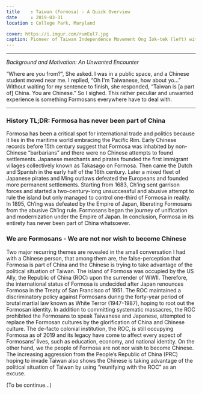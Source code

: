 ```yaml
---
title    : Taiwan (Formosa) - A Quick Overview
date     : 2019-03-31
location : College Park, Maryland

cover: https://i.imgur.com/rumEul7.jpg
caption: Pioneer of Taiwan Independence Movement Ong Iok-tek (left) with his brother, Ong Iok-lim, victim of White Terror (right) - @oldtwcolor.
---
```


---

*Background and Motivation: An Unwanted Encounter*

“Where are you from?”, She asked. I was in a public space,
and a Chinese student moved near me. I replied, “Oh I'm Taiwanese, how about
yo…” Without waiting for my sentence to finish, she responded, “Taiwan is
[a part of] China. You are Chinese.” So I sighed. This rather peculiar and
unwanted experience is something Formosans everywhere have to deal with.

---

### History TL;DR: Formosa has never been part of China

Formosa has been a critical spot for international trade and politics because
it lies in the maritime world embracing the Pacific Rim. Early Chinese records
before 15th century suggest that Formosa was inhabited by non-Chinese
“barbarians” and there were no Chinese attempts to found settlements. Japanese
merchants and pirates founded the first immigrant villages collectively known
as Takasago on Formosa. Then came the Dutch and Spanish in the early half of
the 16th century. Later a mixed fleet of Japanese pirates and Ming outlaws
defeated the Europeans and founded more permanent settlements. Starting from
1683, Ch’ing sent garrison forces and started a two-century-long unsuccessful
and abusive attempt to rule the island but only managed to control one-third of
Formosa in reality. In 1895, Ch’ing was defeated by the Empire of Japan,
liberating Formosans from the abusive Ch’ing rule. Formosans began the journey
of unification and modernization under the Empire of Japan. In conclusion,
Formosa in its entirety has never been part of China whatsoever.

### We are Formosans - We are not nor wish to become Chinese

Two major recurring themes are revealed in the small conversation I had with
a Chinese person, that among them are, the false-perception that Formosa is
part of China and the Chinese is trying to take advantage of the political
situation of Taiwan. The island of Formosa was occupied by the US Ally, the
Republic of China (ROC) upon the surrender of WWII. Therefore, the
international status of Formosa is undecided after Japan renounces Formosa in
the Treaty of San Francisco of 1951. The ROC maintained a discriminatory
policy against Formosans during the forty-year period of brutal martial law
known as White Terror (1947-1987), hoping to root out the Formosan identity.
In addition to committing systematic massacres, the ROC prohibited the
Formosans to speak Taiwanese and Japanese, attempted to replace the Formosan
cultures by the glorification of China and Chinese culture. The de-facto
colonial institution, the ROC, is still occupying Formosa as of 2019 and its
legacy have come to affect every aspect of Formosans’ lives, such as education,
economy, and national identity. On the other hand, we the people of Formosa are
not nor wish to become Chinese. The increasing aggression from the People’s
Republic of China (PRC) hoping to invade Taiwan also shows the Chinese is
taking advantage of the political situation of Taiwan by using “reunifying with
the ROC” as an excuse.

(To be continue...)
